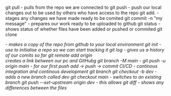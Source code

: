 git pull - pulls from the repo we are connected to 
git push - push our local changes out to be used by others who have access to the repo
git add. - stages any changes we have made ready to be comited
git commit -n "my message" - prepares our work ready to be uploaded to github
git status - shows status of whether files have been added or pushed or commited
git clone <address of repo> - makes a copy of the repo from github to your local environment 
git init - use to initialise a repo so we can start tracking it
git log - gives us a history of our comits so far
git remote add origin <address> creates a link between our pc and GitHubg
git branch -M main - 
git push -u origin main - for our first push
add -> push -> commit
CI/CD - continous integration and continous development 
git branch 
git checkout -b dev - adds a new branch called dev
git checkout main - switches to an existing branch
git push --set-upstream origin dev - this allows 
git diff <filename> - shows any differences between the files
